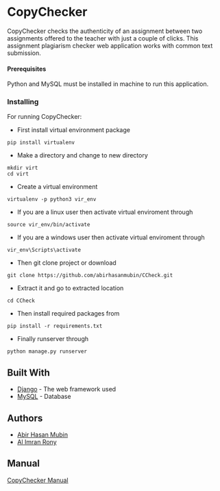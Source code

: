 # CopyChecker

CopyChecker checks the authenticity of an assignment between two assignments offered to the teacher with just a couple of clicks. This assignment plagiarism checker web application works with common text submission.

#### Prerequisites
Python and MySQL must be installed in machine to run this application.

### Installing

For running CopyChecker:

* First install virtual environment package
```
pip install virtualenv
```
* Make a directory and change to new directory
```
mkdir virt
cd virt
```
* Create a virtual environment
```
virtualenv -p python3 vir_env
```
* If you are a linux user then activate virtual enviroment through
```
source vir_env/bin/activate
```
* If you are a windows user then activate virtual enviroment through
```
vir_env\Scripts\activate
```
* Then git clone project or download
```
git clone https://github.com/abirhasanmubin/CCheck.git
```
* Extract it and go to extracted location
```
cd CCheck
```
* Then install required packages from
```
pip install -r requirements.txt
```
* Finally runserver through
```
python manage.py runserver
```
## Built With

* [Django](https://docs.djangoproject.com/en/2.2//) - The web framework used
* [MySQL](https://www.mysql.com/) - Database


## Authors

* [Abir Hasan Mubin](https://github.com/abirhasanmubin)
* [Al Imran Rony](https://github.com/Al-ImranRony)

## Manual
[CopyChecker Manual]()
